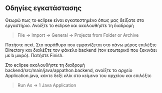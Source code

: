 ## Οδηγίες εγκατάστασης

Θεωρώ πως το eclipse είναι εγκατεστημένο όπως μας δείξατε στο εργαστήριο. Ανοίξτε το eclipse και ακολουθήστε τη διαδρομή

> File -> Import -> General -> Projects from Folder or Archive

Πατήστε next. Στο παράθυρο που εμφανίζεται στο πάνω μέρος επιλέξτε Directory και διαλέξτε τον φάκελο backend (τον εσωτερικό που ξεκινάει με b μικρό). Πατήστε Finish.

Στο eclipse ακολουθήστε τη διαδρομή backend/src/main/java/appathon.backend, ανοίξτε το αρχείο Application.java, κάντε δεξί κλίκ στο κείμενο του αρχείου και επιλέξτε

> Run As -> 1 Java Application